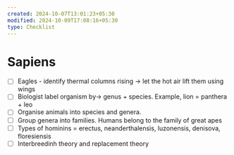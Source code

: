 ```yaml
---
created: 2024-10-07T13:01:23+05:30
modified: 2024-10-09T17:08:16+05:30
type: Checklist
---
```


# Sapiens

- [ ] Eagles - identify thermal columns rising -> let the hot air lift them using wings
- [ ] Biologist label organism by-> genus + species. Example, lion = panthera + leo
- [ ] Organise animals into species and genera.
- [ ] Group genera into families. Humans belong to the family of great apes
- [ ] Types of hominins = erectus, neanderthalensis, luzonensis, denisova, floresiensis
- [ ] Interbreedinh theory and replacement theory 
